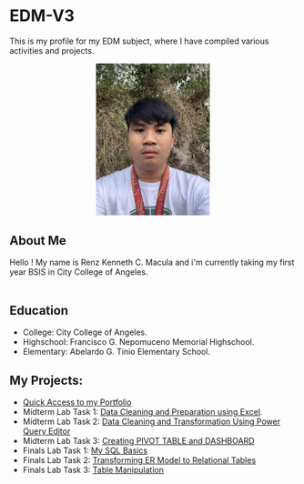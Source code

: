 # EDM-V3

This is my profile for my EDM subject, where I have compiled various activities and projects.  

<div align="center">
  <img src="Images/Ako.jpg" alt="Alt Text" width="200">
</div>

## About Me
Hello ! My name is Renz Kenneth C. Macula and i'm currently taking my first year BSIS in City College of Angeles. <br>
 <br>
## Education
- College: City College of Angeles.
- Highschool: Francisco G. Nepomuceno Memorial Highschool.
- Elementary: Abelardo G. Tinio Elementary School.
  
## My Projects:
- [Quick Access to my Portfolio](https://referenz18.github.io/EDM-V3/)
- Midterm Lab Task 1: [Data Cleaning and Preparation using Excel](https://referenz18.github.io/Midterm-Lab-Task-1-Data-Cleaning-and-Preparation-using-Excel/).
- Midterm Lab Task 2: [Data Cleaning and Transformation Using Power Query Editor](https://referenz18.github.io/Midterm-Lab-Task-2-Data-Cleaning-and-Transformation-Using-Power-Query-Editor/)
- Midterm Lab Task 3: [Creating PIVOT TABLE and DASHBOARD](https://referenz18.github.io/Midterm-Lab-Task-3-Creating-Pivot-Table-and-Dashboard/)
- Finals Lab Task 1: [My SQL Basics](https://referenz18.github.io/Final-Lab-Task-1-My-SQL-Basics/)
- Finals Lab Task 2: [Transforming ER Model to Relational Tables](https://referenz18.github.io/Final-Lab-Task-2-Transforming-ER-into-Relational-Tables/)
- Finals Lab Task 3: [Table Manipulation](https://referenz18.github.io/Final-Lab-Task-3-Table-Manipulation/)
